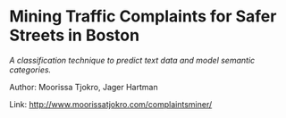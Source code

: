 # Mining Traffic Complaints for Safer Streets in Boston
*A classification technique to predict text data and model semantic categories.*

Author: Moorissa Tjokro, Jager Hartman

Link: http://www.moorissatjokro.com/complaintsminer/
